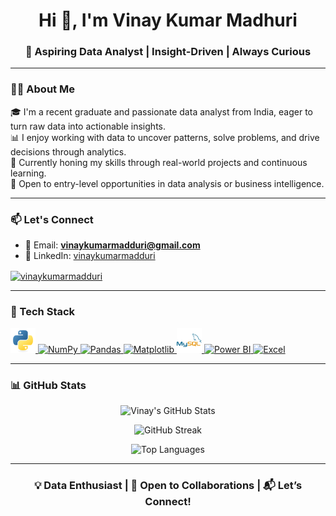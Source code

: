 <h1 align="center">Hi 👋, I'm Vinay Kumar Madhuri</h1>
<h3 align="center">🚀 Aspiring Data Analyst | Insight-Driven | Always Curious</h3>

---

### 🧑‍💻 About Me

🎓 I'm a recent graduate and passionate data analyst from India, eager to turn raw data into actionable insights.  
📊 I enjoy working with data to uncover patterns, solve problems, and drive decisions through analytics.  
🧠 Currently honing my skills through real-world projects and continuous learning.  
🚀 Open to entry-level opportunities in data analysis or business intelligence.

---

### 📫 Let's Connect

- 📧 Email: **vinaykumarmadduri@gmail.com**  
- 💼 LinkedIn: [vinaykumarmadduri](https://www.linkedin.com/in/vinaykumarmadduri)

<p align="left">
  <a href="https://www.linkedin.com/in/vinaykumarmadduri" target="_blank">
    <img align="center" src="https://raw.githubusercontent.com/rahuldkjain/github-profile-readme-generator/master/src/images/icons/Social/linked-in-alt.svg" alt="vinaykumarmadduri" height="30" width="40" />
  </a>
</p>

---

### 🧰 Tech Stack

<p align="left">
  <!-- Programming & Data -->
  <a href="https://www.python.org/" target="_blank">
    <img src="https://raw.githubusercontent.com/devicons/devicon/master/icons/python/python-original.svg" alt="Python" width="40" height="40"/>
  </a>
  <a href="https://numpy.org/" target="_blank">
    <img src="https://upload.wikimedia.org/wikipedia/commons/3/31/NumPy_logo_2020.svg" alt="NumPy" width="40" height="40"/>
  </a>
  <a href="https://pandas.pydata.org/" target="_blank">
    <img src="https://cdn.worldvectorlogo.com/logos/pandas.svg" alt="Pandas" width="40" height="40"/>
  </a>
  <a href="https://matplotlib.org/" target="_blank">
    <img src="https://upload.wikimedia.org/wikipedia/commons/8/84/Matplotlib_icon.svg" alt="Matplotlib" width="40" height="40"/>
  </a>

  <!-- Database & BI Tools -->
  <a href="https://www.mysql.com/" target="_blank">
    <img src="https://raw.githubusercontent.com/devicons/devicon/master/icons/mysql/mysql-original-wordmark.svg" alt="MySQL" width="40" height="40"/>
  </a>
  <a href="https://powerbi.microsoft.com/" target="_blank">
    <img src="https://cdn.worldvectorlogo.com/logos/power-bi.svg" alt="Power BI" width="40" height="40"/>
  </a>
  <a href="https://www.microsoft.com/en-in/microsoft-365/excel" target="_blank">
    <img src="https://cdn.worldvectorlogo.com/logos/microsoft-excel-2013.svg" alt="Excel" width="40" height="40"/>
  </a>
</p>

---

### 📊 GitHub Stats

<p align="center">
  <img src="https://github-readme-stats.vercel.app/api?username=vinaykumar2331&show_icons=true&theme=radical" alt="Vinay's GitHub Stats" />
</p>

<p align="center">
  <img src="https://github-readme-streak-stats.herokuapp.com?user=vinaykumar2331&theme=radical&date_format=M%20j%5B%2C%20Y%5D" alt="GitHub Streak" />
</p>

<p align="center">
  <img src="https://github-readme-stats.vercel.app/api/top-langs/?username=vinaykumar2331&layout=compact&theme=radical" alt="Top Languages" />
</p>

---

<h3 align="center">💡 Data Enthusiast | 🤝 Open to Collaborations | 📬 Let’s Connect!</h3>
